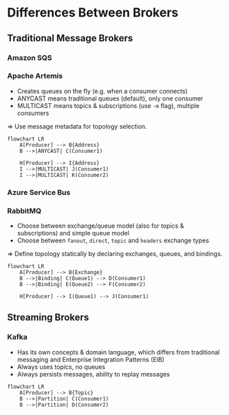# Differences Between Brokers

## Traditional Message Brokers

### Amazon SQS

### Apache Artemis

- Creates queues on the fly (e.g. when a consumer connects)
- ANYCAST means traditional queues (default), only one consumer
- MULTICAST means topics & subscriptions (use `-m` flag), multiple consumers

=> Use message metadata for topology selection.

```mermaid
flowchart LR
    A[Producer] --> B{Address}
    B -->|ANYCAST| C(Consumer1)

    H[Producer] --> I{Address}
    I -->|MULTICAST| J(Consumer1)
    I -->|MULTICAST| K(Consumer2)
```

### Azure Service Bus

### RabbitMQ

- Choose between exchange/queue model (also for topics & subscriptions) and simple queue model
- Choose between `fanout`, `direct`, `topic` and `headers` exchange types

=> Define topology statically by declaring exchanges, queues, and bindings.

```mermaid
flowchart LR
    A[Producer] --> B{Exchange}
    B -->|Binding| C(Queue1) --> D(Consumer1)
    B -->|Binding| E(Queue2) --> F(Consumer2)

    H[Producer] --> I(Queue1) --> J(Consumer1)
```

## Streaming Brokers

### Kafka

- Has its own concepts & domain language, which differs from traditional
  messaging and Enterprise Integration Patterns (EIB)
- Always uses topics, no queues
- Always persists messages, ability to replay messages

```mermaid
flowchart LR
    A[Producer] --> B{Topic}
    B -->|Partition| C(Consumer1)
    B -->|Partition| D(Consumer2)
```
